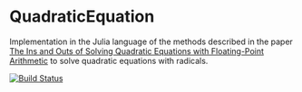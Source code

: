 # QuadraticEquation

Implementation in the Julia language of the methods described in the paper [The Ins and Outs of Solving Quadratic Equations with Floating-Point Arithmetic](https://cnrs.hal.science/hal-04116310) to solve quadratic equations with radicals.

[![Build Status](https://github.com/goualard-f/QuadraticEquation.jl/actions/workflows/CI.yml/badge.svg?branch=main)](https://github.com/goualard-f/QuadraticEquation.jl/actions/workflows/CI.yml?query=branch%3Amain)
